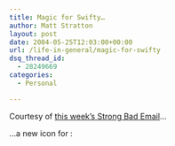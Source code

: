 ```yaml
---
title: Magic for Swifty…
author: Matt Stratton
layout: post
date: 2004-05-25T12:03:00+00:00
url: /life-in-general/magic-for-swifty
dsq_thread_id:
  - 28249669
categories:
  - Personal

---
```

Courtesy of <a href="https://www.homestarrunner.com/sbemail104.html" target="_blank">this week&#8217;s Strong Bad Email</a>&#8230;

&#8230;a new icon for :